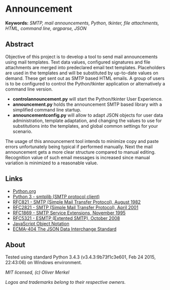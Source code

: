 # Announcement

__Keywords:__ _SMTP, mail announcements, Python, tkinter, file attachments, HTML, command line, argparse, JSON_

## Abstract

Objective of this project is to develop a tool to send mail announcements
using mail templates. Text data values, configured signatures and file
attachments are merged into predeclared email text templates.
Placeholders are used in the templates and will be
substituted by up-to-date values on demand. These
get sent out as SMTP based HTML emails. A group of users is to be
configured to control the Python/tkinter application or alternatively
a command line version.

* __controlannouncement.py__ will start the Python/tkinter User Experience.
* __announcement.py__ holds the announcement SMTP based library with a
  simplified command line startup.
* __announcementconfig.py__ will allow to adapt JSON objects for user data
  administration, template adaptation, and changing the values to use for
  substitutions into the templates, and global common settings for your
  scenario.

The usage of this announcement tool intends to minimize copy and paste
errors unfortunately being typical if performed manually. Next the mail
announcement gets a more clear structure compared to manual editing.
Recognition value of such email messages is increased since manual
variation is minimized to a reasonable value.

## Links

* <a href src="https://www.python.org">Python.org</a>
* <a href src="https://docs.python.org/3/library/smtplib.html">Python 3 - smtplib (SMTP protocol client)</a>
* <a href src="https://tools.ietf.org/html/rfc821">RFC821 - SMTP (Simple Mail Transfer Protocol), August 1982</a>
* <a href src="https://tools.ietf.org/html/rfc2821">RFC2821 - SMTP (Simple Mail Transfer Protocol), April 2001</a>
* <a href src="https://tools.ietf.org/html/rfc1869">RFC1869 - SMTP Service Extensions, November 1995</a>
* <a href src="https://tools.ietf.org/html/rfc5321">RFC5321 - ESMTP (Extented SMTP), October 2008</a>
* <a href src="http://www.json.org">JavaScript Object Notation</a>
* <a href src="http://www.ecma-international.org/publications/files/ECMA-ST/ECMA-404.pdf">ECMA-404 The JSON Data Interchange Standard</a>

## About

Tested using standard Python 3.4.3 (v3.4.3:9b73f1c3e601, Feb 24 2015,
22:43:06) on Windows environment.

_MIT licensed, (c) Oliver Merkel_

_Logos and trademarks belong to their respective owners._
